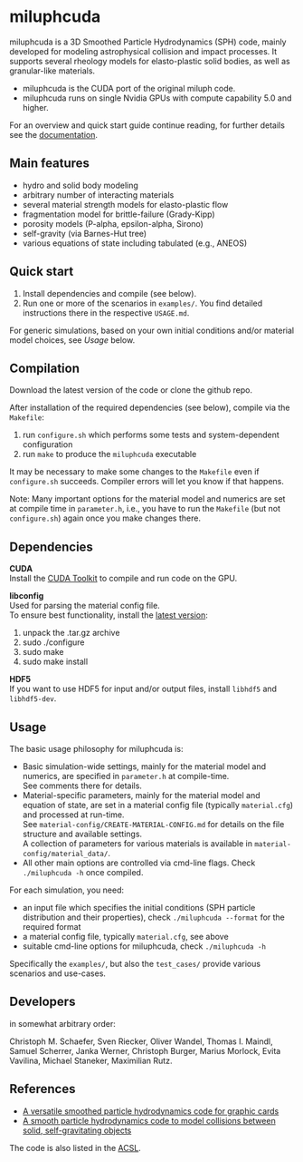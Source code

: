 # miluphcuda

miluphcuda is a 3D Smoothed Particle Hydrodynamics (SPH) code, mainly developed for modeling astrophysical collision and
impact processes. It supports several rheology models for elasto-plastic solid bodies, as well as granular-like materials.

* miluphcuda is the CUDA port of the original miluph code.
* miluphcuda runs on single Nvidia GPUs with compute capability 5.0 and higher.

For an overview and quick start guide continue reading, for further details see the
[documentation](https://christophmschaefer.github.io/miluphcuda/index.html).


## Main features

* hydro and solid body modeling
* arbitrary number of interacting materials
* several material strength models for elasto-plastic flow
* fragmentation model for brittle-failure (Grady-Kipp)
* porosity models (P-alpha, epsilon-alpha, Sirono)
* self-gravity (via Barnes-Hut tree)
* various equations of state including tabulated (e.g., ANEOS)


## Quick start

1. Install dependencies and compile (see below).
2. Run one or more of the scenarios in `examples/`. You find detailed instructions there in the respective `USAGE.md`.

For generic simulations, based on your own initial conditions and/or material model choices, see *Usage* below.


## Compilation

Download the latest version of the code or clone the github repo.

After installation of the required dependencies (see below), compile via the `Makefile`:

1. run `configure.sh` which performs some tests and system-dependent configuration
2. run `make` to produce the `miluphcuda` executable

It may be necessary to make some changes to the `Makefile` even if `configure.sh` succeeds.
Compiler errors will let you know if that happens.

Note: Many important options for the material model and numerics are set at compile time in `parameter.h`,
i.e., you have to run the `Makefile` (but not `configure.sh`) again once you make changes there.


## Dependencies

**CUDA**  
Install the [CUDA Toolkit](https://developer.nvidia.com/cuda-downloads) to compile and run code on the GPU.

**libconfig**  
Used for parsing the material config file.  
To ensure best functionality, install the [latest version](https://hyperrealm.github.io/libconfig):

1. unpack the .tar.gz archive
2. sudo ./configure
3. sudo make
4. sudo make install

**HDF5**  
If you want to use HDF5 for input and/or output files, install `libhdf5` and `libhdf5-dev`.


## Usage

The basic usage philosophy for miluphcuda is:

* Basic simulation-wide settings, mainly for the material model and numerics, are specified in `parameter.h` at compile-time.  
  See comments there for details.
* Material-specific parameters, mainly for the material model and equation of state, are set
  in a material config file (typically `material.cfg`) and processed at run-time.  
  See `material-config/CREATE-MATERIAL-CONFIG.md` for details on the file structure and available settings.  
  A collection of parameters for various materials is available in `material-config/material_data/`.
* All other main options are controlled via cmd-line flags. Check `./miluphcuda -h` once compiled.

For each simulation, you need:

* an input file which specifies the initial conditions (SPH particle distribution and their properties),
  check `./miluphcuda --format` for the required format
* a material config file, typically `material.cfg`, see above
* suitable cmd-line options for miluphcuda, check `./miluphcuda -h`

Specifically the `examples/`, but also the `test_cases/` provide various scenarios and use-cases.


## Developers

in somewhat arbitrary order:

Christoph M. Schaefer,
Sven Riecker,
Oliver Wandel,
Thomas I. Maindl,
Samuel Scherrer,
Janka Werner,
Christoph Burger,
Marius Morlock,
Evita Vavilina,
Michael Staneker,
Maximilian Rutz.


## References

 * [A versatile smoothed particle hydrodynamics code for graphic cards](https://ui.adsabs.harvard.edu/link_gateway/2020A&C....3300410S/doi:10.1016/j.ascom.2020.100410)
 * [A smooth particle hydrodynamics code to model collisions between solid, self-gravitating objects](https://ui.adsabs.harvard.edu/link_gateway/2016A&A...590A..19S/doi:10.1051/0004-6361/201528060)

The code is also listed in the [ACSL](https://ascl.net/1911.023).

